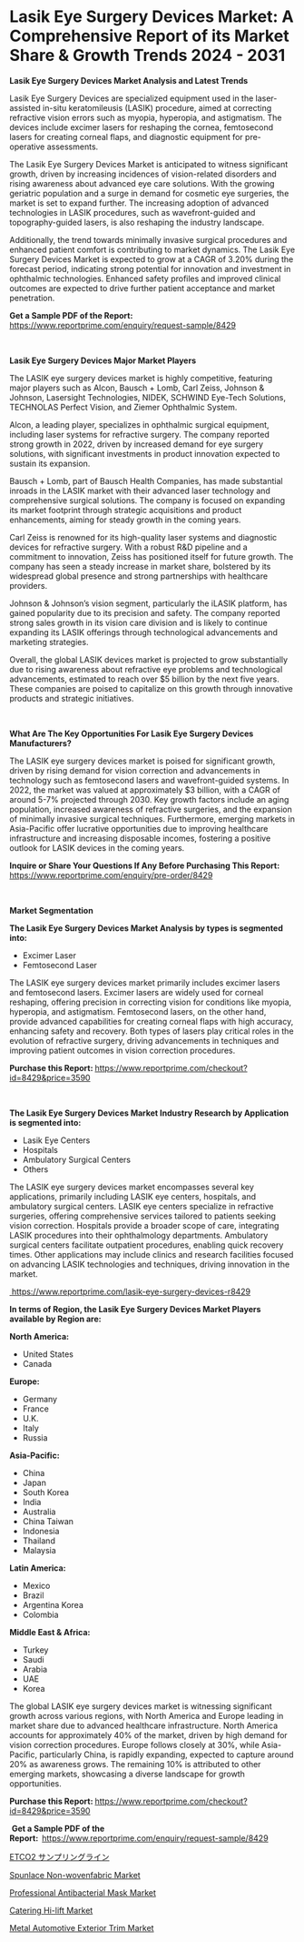 <p><h1>Lasik Eye Surgery Devices Market: A Comprehensive Report of its Market Share & Growth Trends 2024 - 2031</h1></p><p><strong>Lasik Eye Surgery Devices Market Analysis and Latest Trends</strong></p>
<p><p>Lasik Eye Surgery Devices are specialized equipment used in the laser-assisted in-situ keratomileusis (LASIK) procedure, aimed at correcting refractive vision errors such as myopia, hyperopia, and astigmatism. The devices include excimer lasers for reshaping the cornea, femtosecond lasers for creating corneal flaps, and diagnostic equipment for pre-operative assessments.</p><p>The Lasik Eye Surgery Devices Market is anticipated to witness significant growth, driven by increasing incidences of vision-related disorders and rising awareness about advanced eye care solutions. With the growing geriatric population and a surge in demand for cosmetic eye surgeries, the market is set to expand further. The increasing adoption of advanced technologies in LASIK procedures, such as wavefront-guided and topography-guided lasers, is also reshaping the industry landscape.</p><p>Additionally, the trend towards minimally invasive surgical procedures and enhanced patient comfort is contributing to market dynamics. The Lasik Eye Surgery Devices Market is expected to grow at a CAGR of 3.20% during the forecast period, indicating strong potential for innovation and investment in ophthalmic technologies. Enhanced safety profiles and improved clinical outcomes are expected to drive further patient acceptance and market penetration.</p></p>
<p><strong>Get a Sample PDF of the Report:&nbsp;</strong> <a href="https://www.reportprime.com/enquiry/request-sample/8429">https://www.reportprime.com/enquiry/request-sample/8429</a></p>
<p>&nbsp;</p>
<p><strong>Lasik Eye Surgery Devices Major Market Players</strong></p>
<p><p>The LASIK eye surgery devices market is highly competitive, featuring major players such as Alcon, Bausch + Lomb, Carl Zeiss, Johnson & Johnson, Lasersight Technologies, NIDEK, SCHWIND Eye-Tech Solutions, TECHNOLAS Perfect Vision, and Ziemer Ophthalmic System. </p><p>Alcon, a leading player, specializes in ophthalmic surgical equipment, including laser systems for refractive surgery. The company reported strong growth in 2022, driven by increased demand for eye surgery solutions, with significant investments in product innovation expected to sustain its expansion. </p><p>Bausch + Lomb, part of Bausch Health Companies, has made substantial inroads in the LASIK market with their advanced laser technology and comprehensive surgical solutions. The company is focused on expanding its market footprint through strategic acquisitions and product enhancements, aiming for steady growth in the coming years.</p><p>Carl Zeiss is renowned for its high-quality laser systems and diagnostic devices for refractive surgery. With a robust R&D pipeline and a commitment to innovation, Zeiss has positioned itself for future growth. The company has seen a steady increase in market share, bolstered by its widespread global presence and strong partnerships with healthcare providers.</p><p>Johnson & Johnson’s vision segment, particularly the iLASIK platform, has gained popularity due to its precision and safety. The company reported strong sales growth in its vision care division and is likely to continue expanding its LASIK offerings through technological advancements and marketing strategies.</p><p>Overall, the global LASIK devices market is projected to grow substantially due to rising awareness about refractive eye problems and technological advancements, estimated to reach over $5 billion by the next five years. These companies are poised to capitalize on this growth through innovative products and strategic initiatives.</p></p>
<p>&nbsp;</p>
<p><strong>What Are The Key Opportunities For Lasik Eye Surgery Devices Manufacturers?</strong></p>
<p><p>The LASIK eye surgery devices market is poised for significant growth, driven by rising demand for vision correction and advancements in technology such as femtosecond lasers and wavefront-guided systems. In 2022, the market was valued at approximately $3 billion, with a CAGR of around 5-7% projected through 2030. Key growth factors include an aging population, increased awareness of refractive surgeries, and the expansion of minimally invasive surgical techniques. Furthermore, emerging markets in Asia-Pacific offer lucrative opportunities due to improving healthcare infrastructure and increasing disposable incomes, fostering a positive outlook for LASIK devices in the coming years.</p></p>
<p><strong>Inquire or Share Your Questions If Any Before Purchasing This Report:</strong> <a href="https://www.reportprime.com/enquiry/pre-order/8429">https://www.reportprime.com/enquiry/pre-order/8429</a></p>
<p>&nbsp;</p>
<p><strong>Market Segmentation</strong></p>
<p><strong>The Lasik Eye Surgery Devices Market Analysis by types is segmented into:</strong></p>
<p><ul><li>Excimer Laser</li><li>Femtosecond Laser</li></ul></p>
<p><p>The LASIK eye surgery devices market primarily includes excimer lasers and femtosecond lasers. Excimer lasers are widely used for corneal reshaping, offering precision in correcting vision for conditions like myopia, hyperopia, and astigmatism. Femtosecond lasers, on the other hand, provide advanced capabilities for creating corneal flaps with high accuracy, enhancing safety and recovery. Both types of lasers play critical roles in the evolution of refractive surgery, driving advancements in techniques and improving patient outcomes in vision correction procedures.</p></p>
<p><strong>Purchase this Report:&nbsp;</strong><a href="https://www.reportprime.com/checkout?id=8429&price=3590">https://www.reportprime.com/checkout?id=8429&price=3590</a></p>
<p>&nbsp;</p>
<p><strong>The Lasik Eye Surgery Devices Market Industry Research by Application is segmented into:</strong></p>
<p><ul><li>Lasik Eye Centers</li><li>Hospitals</li><li>Ambulatory Surgical Centers</li><li>Others</li></ul></p>
<p><p>The LASIK eye surgery devices market encompasses several key applications, primarily including LASIK eye centers, hospitals, and ambulatory surgical centers. LASIK eye centers specialize in refractive surgeries, offering comprehensive services tailored to patients seeking vision correction. Hospitals provide a broader scope of care, integrating LASIK procedures into their ophthalmology departments. Ambulatory surgical centers facilitate outpatient procedures, enabling quick recovery times. Other applications may include clinics and research facilities focused on advancing LASIK technologies and techniques, driving innovation in the market.</p></p>
<p><a href="https://www.reportprime.com/lasik-eye-surgery-devices-r8429">&nbsp;https://www.reportprime.com/lasik-eye-surgery-devices-r8429</a></p>
<p><strong>In terms of Region, the Lasik Eye Surgery Devices Market Players available by Region are:</strong></p>
<p>
    <p> <strong> North America: </strong>
        <ul>
            <li>United States</li>
            <li>Canada</li>
        </ul>
        </p> 
    <p> <strong> Europe: </strong>
        <ul>
            <li>Germany</li>
            <li>France</li>
            <li>U.K.</li>
            <li>Italy</li>
            <li>Russia</li>
        </ul>
        </p> 
    <p> <strong> Asia-Pacific: </strong>
        <ul>
            <li>China</li>
            <li>Japan</li>
            <li>South Korea</li>
            <li>India</li>
            <li>Australia</li>
            <li>China Taiwan</li>
            <li>Indonesia</li>
            <li>Thailand</li>
            <li>Malaysia</li>
        </ul>
        </p> 
    <p> <strong> Latin America: </strong>
        <ul>
            <li>Mexico</li>
            <li>Brazil</li>
            <li>Argentina Korea</li>
            <li>Colombia</li>
        </ul>
        </p> 
    <p> <strong> Middle East & Africa: </strong>
        <ul>
            <li>Turkey</li>
            <li>Saudi</li>
            <li>Arabia</li>
            <li>UAE</li>
            <li>Korea</li>
        </ul>
    </p>
    </p>
<p><p>The global LASIK eye surgery devices market is witnessing significant growth across various regions, with North America and Europe leading in market share due to advanced healthcare infrastructure. North America accounts for approximately 40% of the market, driven by high demand for vision correction procedures. Europe follows closely at 30%, while Asia-Pacific, particularly China, is rapidly expanding, expected to capture around 20% as awareness grows. The remaining 10% is attributed to other emerging markets, showcasing a diverse landscape for growth opportunities.</p></p>
<p><strong>Purchase this Report: </strong><a href="https://www.reportprime.com/checkout?id=8429&price=3590">https://www.reportprime.com/checkout?id=8429&price=3590</a></p>
<p>&nbsp;<strong>Get a Sample PDF of the Report:&nbsp;&nbsp;</strong><a href="https://www.reportprime.com/enquiry/request-sample/8429">https://www.reportprime.com/enquiry/request-sample/8429</a></p>
<p><strong></strong></p>
<p><p><a href="https://medium.com/@leroystapc/etco2-sampling-line-market-%E3%81%AF-%E3%82%B3%E3%82%B9%E3%83%88%E7%AE%A1%E7%90%86%E3%81%A8%E5%8A%B9%E7%8E%87%E5%90%91%E4%B8%8A%E3%82%92%E5%84%AA%E5%85%88%E3%81%97%E3%81%BE%E3%81%99-%E3%81%95%E3%82%89%E3%81%AB-%E5%A0%B1%E5%91%8A%E6%9B%B8%E3%81%AF%E5%B8%82%E5%A0%B4%E3%81%AE%E9%9C%80%E8%A6%81%E9%9D%A2%E3%81%A8%E4%BE%9B%E7%B5%A6%E9%9D%A2%E3%81%AE%E4%B8%A1%E6%96%B9%E3%82%92%E3%82%AB%E3%83%90%E3%83%BC%E3%81%97%E3%81%A6%E3%81%84%E3%81%BE%E3%81%99-etco2-sampling-line-3f31a538c9f4">ETCO2 サンプリングライン</a></p><p><a href="https://issuu.com/reportprime-2/docs/spunlace-non-wovenfabric-market-siz_bd9688fd70f741">Spunlace Non-wovenfabric Market</a></p><p><a href="https://issuu.com/reportprime-2/docs/professional-antibacterial-mask-mar_1155153b465f34">Professional Antibacterial Mask Market</a></p><p><a href="https://medium.com/@scottroberts2661/what-is-catering-hi-lift-market-4f1661005c01">Catering Hi-lift Market</a></p><p><a href="https://medium.com/@clairhane1992/global-metal-automotive-exterior-trim-market-landscape-future-trends-and-market-strategic-forecast-be5287a491a7">Metal Automotive Exterior Trim Market</a></p></p>